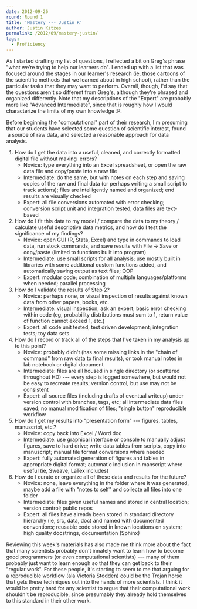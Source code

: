 ```yaml
---
date: 2012-09-26
round: Round 1
title: 'Mastery --- Justin K'
author: Justin Kitzes
permalink: /2012/09/mastery-justin/
tags:
  - Proficiency
---
```

As I started drafting my list of questions, I reflected a bit on Greg's phrase "what we’re trying to help our learners do". I ended up with a list that was focused around the stages in our learner's research (ie, those cartoons of the scientific methods that we learned about in high school), rather than the particular tasks that they may want to perform. Overall, though, I'd say that the questions aren't so different from Greg's, although they're phrased and organized differently. Note that my descriptions of the "Expert" are probably more like "Advanced Intermediate", since that is roughly how I would characterize the limits of my own knowledge :P.

Before beginning the "computational" part of their research, I'm presuming that our students have selected some question of scientific interest, found  a source of raw data, and selected a reasonable approach for data analysis.

1.  How do I get the data into a useful, cleaned, and correctly formatted digital file without making  errors? 
    *   Novice: type everything into an Excel spreadsheet, or open the raw data file and copy/paste into a new file
    *   Intermediate: do the same, but with notes on each step and saving copies of the raw and final data (or perhaps writing a small script to track actions); files are intelligently named and organized; end results are visually checked
    *   Expert: all file conversions automated with error checking; conversion script unit and integration tested, data files are text-based
2.  How do I fit this data to my model / compare the data to my theory / calculate useful descriptive data metrics, and how do I test the significance of my findings? 
    *   Novice: open GUI (R, Stata, Excel) and type in commands to load data, run stock commands, and save results with File -> Save or copy/paste (limited to functions built into program)
    *   Intermediate: use small scripts for all analysis; use mostly built in libraries with some additional custom functions added, and automatically saving output as text files; OOP
    *   Expert: modular code; combination of multiple languages/platforms when needed; parallel processing
3.  How do I validate the results of Step 2? 
    *   Novice: perhaps none, or visual inspection of results against known data from other papers, books, etc.
    *   Intermediate: visual inspection; ask an expert; basic error checking within code (eg, probability distributions must sum to 1, return value of function cannot exceed 1, etc.)
    *   Expert: all code unit tested, test driven development; integration tests; toy data sets
4.  How do I record or track all of the steps that I've taken in my analysis up to this point? 
    *   Novice: probably didn't (has some missing links in the "chain of command" from raw data to final results), or took manual notes in lab notebook or digital document
    *   Intermediate: files are all housed in single directory (or scattered throughout HD) --- every step is logged somewhere, but would not be easy to recreate results; version control, but use may not be consistent
    *   Expert: all source files (including drafts of eventual writeup) under version control with branches, tags, etc; all intermediate data files saved; no manual modification of files; "single button" reproducible workflow
5.  How do I get my results into "presentation form" --- figures, tables, manuscript, etc.? 
    *   Novice: copy back into Excel / Word doc
    *   Intermediate: use graphical interface or console to manually adjust figures, save to hard drive; write data tables from scripts, copy into manuscript; manual file format conversions where needed
    *   Expert: fully automated generation of figures and tables in appropriate digital format; automatic inclusion in manscript where useful (ie, Sweave, LaTex includes)
6.  How do I curate or organize all of these data and results for the future? 
    *   Novice: none, leave everything in the folder where it was generated, maybe add a file with "notes to self" and collecte all files into one folder
    *   Intermediate: files given useful names and stored in central location; version control; public repos
    *   Expert: all files have already been stored in standard directory hierarchy (ie, src, data, doc) and named with documented conventions; reusable code stored in known locations on system; high quality docstrings, documentation (Sphinx)

Reviewing this week's materials has also made me think more about the fact that many scientists probably don't innately want to learn how to become good programmers (or even computational scientists) --- many of them probably just want to learn enough so that they can get back to their "regular work". For these people, it's starting to seem to me that arguing for a reproducible workflow (ala Victoria Stodden) could be the Trojan horse that gets these techniques out into the hands of more scientists. I think it would be pretty hard for any scientist to argue that their computational work shouldn't be reproducible, since presumably they already hold themselves to this standard in their other work.
